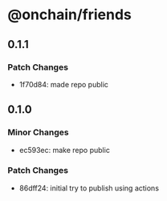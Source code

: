 # @onchain/friends

## 0.1.1

### Patch Changes

- 1f70d84: made repo public

## 0.1.0

### Minor Changes

- ec593ec: make repo public

### Patch Changes

- 86dff24: initial try to publish using actions
